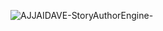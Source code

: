 ![AJJAIDAVE-StoryAuthorEngine-](https://github.com/StateDocuments/Oklahoma/blob/master/waterfront.jpg)
